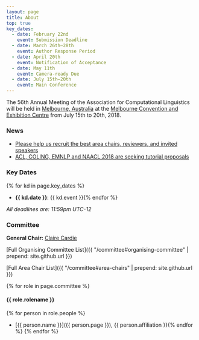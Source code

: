 ```yaml
---
layout: page
title: About
top: true
key_dates:
  - date: February 22nd
    event: Submission Deadline
  - date: March 26th–28th
    event: Author Response Period
  - date: April 20th
    event: Notification of Acceptance
  - date: May 11th
    event: Camera-ready Due
  - date: July 15th–20th
    event: Main Conference
---
```


The 56th Annual Meeting of the Association for Computational Linguistics will be held in [Melbourne, Australia](https://www.melbourne.org/?utm_source=Microsite&utm_campaign=Computational%20Linguistics) at
the [Melbourne Convention and Exhibition Centre](http://mcec.com.au/) from July 15th to 20th, 2018.


### News

* [Please help us recruit the best area chairs, reviewers, and invited speakers](news/call-for-nominations)
* [ACL, COLING, EMNLP and NAACL 2018 are seeking tutorial proposals](news/joint-call-for-tutorials)


### Key Dates
{% for kd in page.key_dates %}
  * **{{ kd.date }}**: {{ kd.event }}{% endfor %}

_All deadlines are: 11:59pm UTC-12_

### Committee

**General Chair:** [Claire Cardie](http://www.cs.cornell.edu/home/cardie/)

[Full Organising Committee List]({{ "/committee#organising-committee" | prepend: site.github.url }})

[Full Area Chair List]({{ "/committee#area-chairs" | prepend: site.github.url }})



{% for role in page.committee %}
#### {{ role.rolename }}

  {% for person in role.people %}
  * [{{ person.name }}]({{ person.page }}), {{ person.affiliation }}{% endfor %}
{% endfor %}

